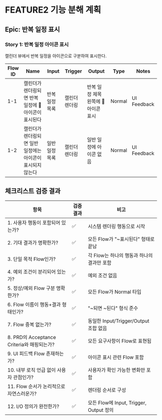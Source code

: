 # FEATURE2 기능 분해 계획

## Epic: 반복 일정 표시

### Story 1: 반복 일정 아이콘 표시
캘린더 뷰에서 반복 일정을 아이콘으로 구분하여 표시한다.

| Flow ID | Name | Input | Trigger | Output | Type | Notes |
|---------|------|-------|---------|--------|------|-------|
| 1-1 | 캘린더가 렌더링되면 반복 일정에 🔁 아이콘이 표시된다 | 반복 일정 목록 | 캘린더 렌더링 | 반복 일정 제목 왼쪽에 🔁 아이콘 표시 | Normal | UI Feedback |
| 1-2 | 캘린더가 렌더링되면 일반 일정에는 아이콘이 표시되지 않는다 | 일반 일정 목록 | 캘린더 렌더링 | 일반 일정에 아이콘 없음 | Normal | UI Feedback |

## 체크리스트 검증 결과

| 항목 | 검증 결과 | 비고 |
|------|-----------|------|
| 1. 사용자 행동이 포함되어 있는가? | ✅ | 시스템 렌더링 행동으로 시작 |
| 2. 기대 결과가 명확한가? | ✅ | 모든 Flow가 "~표시된다" 형태로 끝남 |
| 3. 단일 목적 Flow인가? | ✅ | 각 Flow는 하나의 행동과 하나의 결과만 포함 |
| 4. 예외 조건이 분리되어 있는가? | ✅ | 예외 조건 없음 |
| 5. 정상/예외 Flow 구분 명확한가? | ✅ | 모든 Flow가 Normal 타입 |
| 6. Flow 이름이 행동+결과 형태인가? | ✅ | "~되면 ~된다" 형식 준수 |
| 7. Flow 중복 없는가? | ✅ | 동일한 Input/Trigger/Output 조합 없음 |
| 8. PRD의 Acceptance Criteria와 매핑되는가? | ✅ | 모든 요구사항이 Flow로 표현됨 |
| 9. UI 피드백 Flow 존재하는가? | ✅ | 아이콘 표시 관련 Flow 포함 |
| 10. 내부 로직 언급 없이 사용자 관점인가? | ✅ | 사용자가 확인 가능한 변화만 포함 |
| 11. Flow 순서가 논리적으로 자연스러운가? | ✅ | 렌더링 순서로 구성 |
| 12. I/O 정의가 완전한가? | ✅ | 모든 Flow에 Input, Trigger, Output 정의 |
